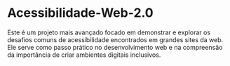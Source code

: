 # Acessibilidade-Web-2.0
Este é um projeto mais avançado focado em demonstrar e explorar os desafios comuns de acessibilidade encontrados em grandes sites da web. Ele serve como passo prático no desenvolvimento web e na compreensão da importância de criar ambientes digitais inclusivos.
